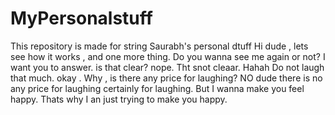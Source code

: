 # MyPersonalstuff
This repository is made for string Saurabh's personal dtuff
Hi dude , lets see how it works , and one more thing.
Do you wanna see me again or not?
I want you to answer.
is that clear?
nope.
Tht snot cleaar.
Hahah
Do not laugh that much.
okay .
Why , is there any price for laughing?
NO dude there is no any price for laughing certainly for laughing.
But I wanna make you feel happy. Thats why I an just trying to make you happy.

